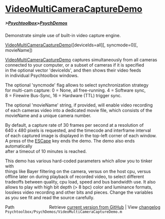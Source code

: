 # [VideoMultiCameraCaptureDemo](VideoMultiCameraCaptureDemo)
##### >[Psychtoolbox](Psychtoolbox)>[PsychDemos](PsychDemos)

Demonstrate simple use of built-in video capture engine.  
  
[VideoMultiCameraCaptureDemo](VideoMultiCameraCaptureDemo)([deviceIds=all][, syncmode=0][, movieName])  
  
[VideoMultiCameraCaptureDemo](VideoMultiCameraCaptureDemo) captures simultaneously from all cameras  
connected to your computer, or a subset of cameras if it is specified  
in the optional vector 'deviceIds', and then shows their video feeds  
in individual Psychtoolbox windows.  
  
The optional 'syncmode' flag allows to select synchronization strategy  
for multi-cam capture: 0 = None, all free-running. 4 = Software sync,  
8 = Firewire Bus-Sync, 16 = Hardware (TTL) trigger sync.  
  
The optional 'movieName' string, if provided, will enable video recording  
of each cameras video into a dedicated movie file, which consists of the  
movieName and a unique camera number.  
  
By default, a capture rate of 30 frames per second at a resolution of  
640 x 480 pixels is requested, and the timecode and interframe interval  
of each captured image is displayed in the top-left corner of each window.  
A press of the [ESCape](ESCape) key ends the demo. The demo also ends automatically  
after a timeout of 10 minutes is reached.  
  
This demo has various hard-coded parameters which allow you to tinker with  
things like Bayer filtering on the camera, versus on the host cpu, versus  
offline later on during playback of recorded video, to select different  
tradeoffs between quality, cpu load, speed and bus bandwidth use. It also  
allows to play with high bit depth (\> 8 bpc) color and luminance formats,  
lossless video recording and other bits and pieces. Change the variables  
as you see fit and read the source carefully.  
  




<div class="code_header" style="text-align:right;">
  <span style="float:left;">Path&nbsp;&nbsp;</span> <span class="counter">Retrieve <a href=
  "https://raw.github.com/Psychtoolbox-3/Psychtoolbox-3/beta/Psychtoolbox/PsychDemos/VideoMultiCameraCaptureDemo.m">current version from GitHub</a> | View <a href=
  "https://github.com/Psychtoolbox-3/Psychtoolbox-3/commits/beta/Psychtoolbox/PsychDemos/VideoMultiCameraCaptureDemo.m">changelog</a></span>
</div>
<div class="code">
  <code>Psychtoolbox/PsychDemos/VideoMultiCameraCaptureDemo.m</code>
</div>


